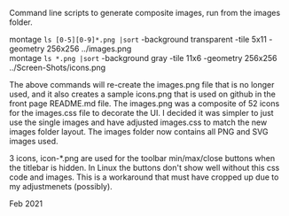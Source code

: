 Command line scripts to generate composite images, run from the images folder.

montage `ls [0-5][0-9]*.png |sort` -background transparent -tile 5x11 -geometry 256x256 ../images.png<br>
montage `ls *.png |sort` -background gray -tile 11x6 -geometry 256x256 ../Screen-Shots/icons.png

The above commands will re-create the images.png file that is no longer used, and it also creates a sample icons.png that is used on github in the front page README.md file.   The images.png was a composite of 52 icons for the images.css file to decorate the UI.  I decided it was simpler to just use the single images and have adjusted images.css to match the new images folder layout.   The images folder now contains all PNG and SVG images used.

3 icons, icon-*.png are used for the toolbar min/max/close buttons when the titlebar is hidden.  In Linux the buttons don't show well without this css code and images.  This is a workaround that must have cropped up due to my adjustmenets (possibly).

Feb 2021

